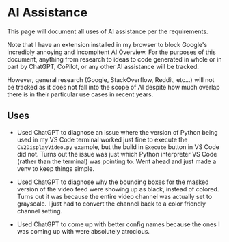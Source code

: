 AI Assistance
=============
This page will document all uses of AI assistance per the requirements. 

Note that I have an extension installed in my browser to block Google's incredibly annoying and incompitent AI Overview. For the purposes of this document, anything from research to ideas to code generated in whole or in part by ChatGPT, CoPilot, or any other AI assistance will be tracked. 

However, general research (Google, StackOverflow, Reddit, etc...) will not be tracked as it does not fall into the scope of AI despite how much overlap there is in their particular use cases in recent years.

Uses
----
* Used ChatGPT to diagnose an issue where the version of Python being used in my VS Code terminal worked just fine to execute the `CV2DisplayVideo.py` example, but the build in `Execute` button in VS Code did not. Turns out the issue was just which Python interpreter VS Code (rather than the terminal) was pointing to. Went ahead and just made a venv to keep things simple.

* Used ChatGPT to diagnose why the bounding boxes for the masked version of the video feed were showing up as black, instead of colored. Turns out it was because the entire video channel was actually set to grayscale. I just had to convert the channel back to a color friendly channel setting.

* Used ChatGPT to come up with better config names because the ones I was coming up with were absolutely atrocious. 